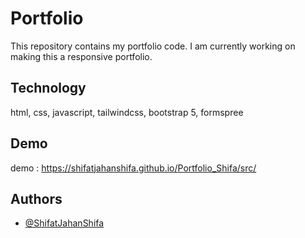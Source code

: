 
# Portfolio

This repository contains my portfolio code. I am currently working on making this a responsive portfolio. 

## Technology

html, css, javascript, tailwindcss, bootstrap 5, formspree




## Demo

demo : https://shifatjahanshifa.github.io/Portfolio_Shifa/src/


## Authors

- [@ShifatJahanShifa](https://www.github.com/ShifatJahanShifa)

